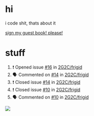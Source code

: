 # hi
i code shit, thats about it

[sign my guest book! please!](https://github.com/Just-a-Unity-Dev/Just-a-Unity-Dev/issues/new?&body=Sign%20my%20guest%20book%20by%20placing%20your%20name%20in%20the%20title,%20how%27d%20you%20get%20to%20this%20page%20and%20why?%20Don%27t%20forget%20you%20have%20an%20entire%20notebook%20in%20your%20hands!)


# stuff
<!--START_SECTION:activity-->
1. ❗️ Opened issue [#16](https://github.com/2G2C/frigid/issues/16) in [2G2C/frigid](https://github.com/2G2C/frigid)
2. 🗣 Commented on [#14](https://github.com/2G2C/frigid/issues/14) in [2G2C/frigid](https://github.com/2G2C/frigid)
3. ❗️ Closed issue [#14](https://github.com/2G2C/frigid/issues/14) in [2G2C/frigid](https://github.com/2G2C/frigid)
4. ❗️ Closed issue [#10](https://github.com/2G2C/frigid/issues/10) in [2G2C/frigid](https://github.com/2G2C/frigid)
5. 🗣 Commented on [#10](https://github.com/2G2C/frigid/issues/10) in [2G2C/frigid](https://github.com/2G2C/frigid)
<!--END_SECTION:activity-->

![](https://github-profile-summary-cards.vercel.app/api/cards/profile-details?username=Just-a-Unity-Dev&theme=solarized_dark)
